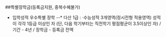 ##특별장학금(등록금지원, 중복수혜불가)

+ 입학성적 우수특별 장학
   --* 다산 1급 : ·수능성적 3개영역(정시전형 적용영역) 성적이 각각 1등급 이상인 자
(단, 다음 학기부터는 직전학기 평점평균이 3.5이상인 자) / 기간 - 4년 / 장학금 - 등록금 전액

